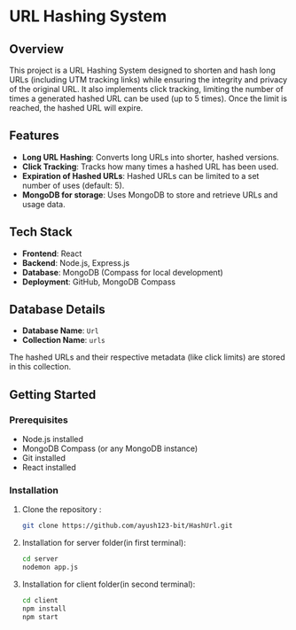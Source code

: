 # URL Hashing System

## Overview

This project is a URL Hashing System designed to shorten and hash long URLs (including UTM tracking links) while ensuring the integrity and privacy of the original URL. It also implements click tracking, limiting the number of times a generated hashed URL can be used (up to 5 times). Once the limit is reached, the hashed URL will expire.

## Features
- **Long URL Hashing**: Converts long URLs into shorter, hashed versions.
- **Click Tracking**: Tracks how many times a hashed URL has been used.
- **Expiration of Hashed URLs**: Hashed URLs can be limited to a set number of uses (default: 5).
- **MongoDB for storage**: Uses MongoDB to store and retrieve URLs and usage data.

## Tech Stack
- **Frontend**: React
- **Backend**: Node.js, Express.js
- **Database**: MongoDB (Compass for local development)
- **Deployment**: GitHub, MongoDB Compass

## Database Details
- **Database Name**: `Url`
- **Collection Name**: `urls`

The hashed URLs and their respective metadata (like click limits) are stored in this collection.

## Getting Started

### Prerequisites
- Node.js installed
- MongoDB Compass (or any MongoDB instance)
- Git installed
- React installed

### Installation

1. Clone the repository :
   ```bash
   git clone https://github.com/ayush123-bit/HashUrl.git

2. Installation for server folder(in first terminal):
   ```bash
   cd server
   nodemon app.js

3. Installation for client folder(in second terminal):
   ```bash
   cd client
   npm install
   npm start
   
